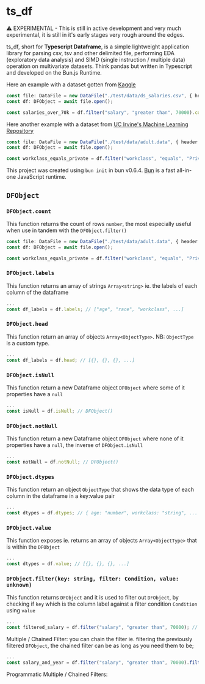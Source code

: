 # ts_df

⚠️ EXPERIMENTAL - This is still in active development and very much experimental, it is still in it's early stages very rough around the edges.

ts_df, short for **Typescript Dataframe**, is a simple lightweight application library for parsing csv, tsv and other delimited file, performing EDA (exploratory data analysis) and SIMD (single instruction / multiple data) operation on multivariate datasets. Think pandas but written in Typescript and developed on the Bun.js Runtime.

Here an example with a dataset gotten from [Kaggle](https://www.kaggle.com/datasets/inductiveanks/employee-salaries-for-different-job-roles)

```typescript
const file: DataFile = new DataFile("./test/data/ds_salaries.csv", { header: true, delimiter: "," });
const df: DFObject = await file.open();

const salaries_over_70k = df.filter("salary", "greater than", 70000).count; // 447;
```

Here another example with a dataset from [UC Irvine's Machine Learning Repository](https://archive.ics.uci.edu/dataset/2/adult)

```typescript
const file: DataFile = new DataFile("./test/data/adult.data", { header: true, delimiter: "," });
const df: DFObject = await file.open();

const workclass_equals_private = df.filter("workclass", "equals", "Private").count; // 22,696
```

This project was created using `bun init` in bun v0.6.4. [Bun](https://bun.sh) is a fast all-in-one JavaScript runtime.

## `DFObject`

### `DFObject.count`

This function returns the count of rows `number`, the most especially useful when use in tandem with the `DFObject.filter()`

```typescript
const file: DataFile = new DataFile("./test/data/adult.data", { header: true, delimiter: "," });
const df: DFObject = await file.open();

const workclass_equals_private = df.filter("workclass", "equals", "Private").count; // 22,696
```

### `DFObject.labels`

This function returns an array of strings `Array<string>` ie. the labels of each column of the dataframe

```typescript
...
const df_labels = df.labels; // ["age", "race", "workclass", ...]
```

### `DFObject.head`

This function return an array of objects `Array<ObjectType>`. NB: `ObjectType` is a custom type.

```typescript
...
const df_labels = df.head; // [{}, {}, {}, ...]
```

### `DFObject.isNull`

This function return a new Dataframe object `DFObject` where some of it properties have a `null`

```typescript
...
const isNull = df.isNull; // DFObject()
```

### `DFObject.notNull`

This function return a new Dataframe object `DFObject` where none of it properties have a `null`, the inverse of `DFObject.isNull`

```typescript
...
const notNull = df.notNull; // DFObject()
```

### `DFObject.dtypes`

This function return an object `ObjectType` that shows the data type of each column in the dataframe in a key:value pair

```typescript
...
const dtypes = df.dtypes; // { age: "number", workclass: "string", ... }
```

### `DFObject.value`

This function exposes ie. returns an array of objects `Array<ObjectType>` that is within the `DFObject`

```typescript
...
const dtypes = df.value; // [{}, {}, {}, ...]
```

### `DFObject.filter(key: string, filter: Condition, value: unknown)`

This function returns `DFObject` and it is used to filter out `DFObject`, by checking if `key` which is the column label against a filter condition `Condition` using `value`

```typescript
...
const filtered_salary = df.filter("salary", "greater than", 70000); // DFObject
```

Multiple / Chained Filter: you can chain the filter ie. filtering the previously filtered `DFObject`, the chained filter can be as long as you need them to be;

```typescript
...
const salary_and_year = df.filter("salary", "greater than", 70000).filter("work_year", "equals", 2020); // DFObject
```

Programmatic Multiple / Chained Filters:
